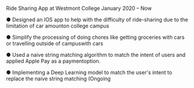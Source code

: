 # 
Ride Sharing App at Westmont College January 2020 – Now

● Designed an IOS app to help with the difficulty of ride-sharing due to the limitation of car amounton college campus

● Simplify the processing of doing chores like getting groceries with cars or travelling outside of campuswith cars

● Used a naive string matching algorithm to match the intent of users and applied Apple Pay as a paymentoption.

● Implementing a Deep Learning model to match the user's intent to replace the naive string matching (Ongoing
